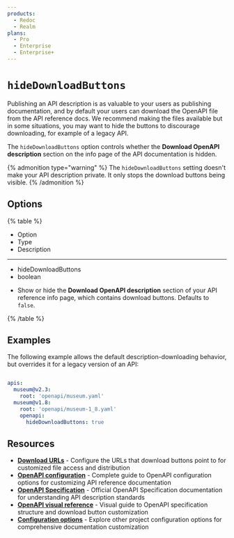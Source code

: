 ```yaml
---
products:
  - Redoc
  - Realm
plans:
  - Pro
  - Enterprise
  - Enterprise+
---
```

# `hideDownloadButtons`

Publishing an API description is as valuable to your users as publishing documentation, and by default your users can download the OpenAPI file from the API reference docs.
We recommend making the files available but in some situations, you may want to hide the buttons to discourage downloading, for example of a legacy API.

The `hideDownloadButtons` option controls whether the **Download OpenAPI description** section on the info page of the API documentation is hidden.

{% admonition type="warning" %}
  The `hideDownloadButtons` setting doesn't make your API description private.
  It only stops the download buttons being visible.
{% /admonition %}

## Options

{% table %}

- Option
- Type
- Description

---

- hideDownloadButtons
- boolean
*
  Show or hide the **Download OpenAPI description** section of your API reference info page, which contains download buttons.
  Defaults to `false`.

{% /table %}

## Examples

The following example allows the default description-downloading behavior, but overrides it for a legacy version of an API:

```yaml {% title="redocly.yaml" %}

apis:
  museum@v2.3:
    root: 'openapi/museum.yaml'
  museum@v1.8:
    root: 'openapi/museum-1_8.yaml'
    openapi:
      hideDownloadButtons: true
```

## Resources

- **[Download URLs](./download-urls.md)** - Configure the URLs that download buttons point to for customized file access and distribution
- **[OpenAPI configuration](./index.md)** - Complete guide to OpenAPI configuration options for customizing API reference documentation
- **[OpenAPI Specification](https://spec.openapis.org/oas/latest.html)** - Official OpenAPI Specification documentation for understanding API description standards
- **[OpenAPI visual reference](https://redocly.com/learn/openapi/openapi-visual-reference)** - Visual guide to OpenAPI specification structure and download button customization
- **[Configuration options](../index.md)** - Explore other project configuration options for comprehensive documentation customization
